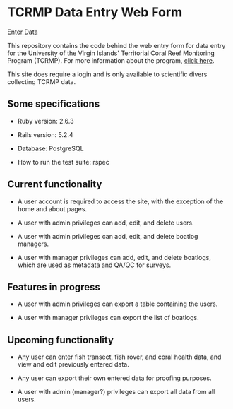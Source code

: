 # TCRMP Data Entry Web Form

[Enter Data](https://tcrmpdataentry.herokuapp.com)

This repository contains the code behind the web entry form for data entry for the University of the Virgin Islands' Territorial Coral Reef Monitoring Program (TCRMP). For more information about the program, [click here](https://tcrmpdataentry.herokuapp.com/about).

This site does require a login and is only available to scientific divers collecting TCRMP data.

## Some specifications

* Ruby version: 2.6.3

* Rails version: 5.2.4

* Database: PostgreSQL

* How to run the test suite: rspec

## Current functionality

* A user account is required to access the site, with the exception of the home and about pages.

* A user with admin privileges can add, edit, and delete users.

* A user with admin privileges can add, edit, and delete boatlog managers.

* A user with manager privileges can add, edit, and delete boatlogs, which are used as metadata and QA/QC for surveys. 

## Features in progress

* A user with admin privileges can export a table containing the users.

* A user with manager privileges can export the list of boatlogs.

## Upcoming functionality

* Any user can enter fish transect, fish rover, and coral health data, and view and edit previously entered data.

* Any user can export their own entered data for proofing purposes.

* A user with admin (manager?) privileges can export all data from all users.
